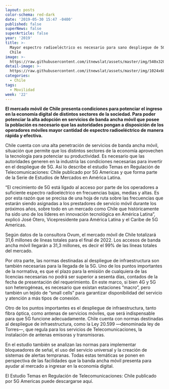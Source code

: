 ```yaml
---
layout: posts
color-schema: red-dark
date: '2019-05-30 15:47 -0400'
published: false
superNews: false
superArticle: false
year: '2019'
title: >-
  Mayor espectro radioeléctrico es necesario para sano despliegue de 5G en
  Chile 
image: >-
  https://raw.githubusercontent.com/itnewslat/assets/master/img/540x320/Tecnologia-5G-p.jpg
detail-image: >-
  https://raw.githubusercontent.com/itnewslat/assets/master/img/1024x680/Tecnologia-5G-g.jpg
categories:
  - Chile
tags:
  - Movilidad
week: '22'
---
```

**El mercado móvil de Chile presenta condiciones para potenciar el ingreso en la economía digital de distintos sectores de la sociedad. Para poder potenciar la alta adopción en servicios de banda ancha móvil que posee la población es necesario que las autoridades pongan a disposición de los operadores móviles mayor cantidad de espectro radioeléctrico de manera rápida y efectiva.**

Chile cuenta con una alta penetración de servicios de banda ancha móvil, situación que permite que los distintos sectores de la economía aprovechen la tecnología para potenciar su productividad. Es necesario que las autoridades generen en la industria las condiciones necesarias para invertir en el despliegue de 5G. Así lo describe el estudio Temas en Regulación de Telecomunicaciones: Chile publicado por 5G Americas y que forma parte de la Serie de Estudios de Mercados en América Latina. 

“El crecimiento de 5G está ligado al acceso por parte de los operadores a suficiente espectro radioeléctrico en frecuencias bajas, medias y altas. Es por esta razón que se precisa de una hoja de ruta sobre las frecuencias que estarán siendo asignadas a los prestadores de servicio móvil durante los próximos años, sobre todo en un mercado como Chile que históricamente ha sido uno de los líderes en innovación tecnológica en América Latina”, explicó José Otero, Vicepresidente para América Latina y el Caribe de 5G Americas.

Según datos de la consultora Ovum, el mercado móvil de Chile totalizará 31,6 millones de líneas totales para el final de 2022. Los accesos de banda ancha móvil llegarán a 31,3 millones, es decir el 99% de las líneas totales del mercado.

Por otra parte, las normas destinadas al despliegue de infraestructura son también necesarias para la llegada de la 5G. Uno de los puntos importantes de la normativa, es que el plazo para la emisión de cualquiera de las licencias necesarias no podrá ser superior a sesenta días, contados de la fecha de presentación del requerimiento. En este marco, si bien 4G y 5G son heterogéneas, es necesario que existan estaciones “macro”, pero también un tejido de “small cells” para garantizar disponibilidad del servicio y atención a más tipos de conexión.

Otro de los puntos importantes es el despliegue de infraestructura, tanto fibra óptica, como antenas de servicios móviles, que será indispensable para que 5G funcione adecuadamente. Chile cuenta con normas destinadas al despliegue de infraestructura, como la Ley 20.599 —denominada ley de Torres—, que regula para los servicios de Telecomunicaciones, la instalación de antenas emisoras y transmisoras.

En el estudio también se analizan las normas para implementar bloqueadores de señal, el uso del servicio universal y la creación de sistemas de alertas tempranas. Todas estas temáticas se ponen en perspectiva de las facilidades que la banda ancha móvil presenta para ayudar al mercado a ingresar en la economía digital.

El Estudio Temas en Regulación de Telecomunicaciones: Chile publicado por 5G Americas puede descargarse aquí. 